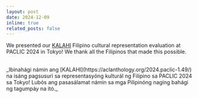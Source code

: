 ```yaml
---
layout: post
date: 2024-12-09
inline: true
related_posts: false
---
```


We presented our [KALAHI](https://aclanthology.org/2024.paclic-1.49/) Filipino cultural representation evaluation at PACLIC 2024 in Tokyo! We thank all the Filipinos that made this possible. 

<br>
<span class="filipino-text">_Ibinahági námin ang [KALAHI](https://aclanthology.org/2024.paclic-1.49/) na isáng pagsusurì sa representasyóng kulturál ng Filipino sa PACLIC 2024 sa Tokyo! Lubós ang pasasálamat námin sa mga Pilipinóng nagíng bahági ng tagumpáy na itó._</span>
